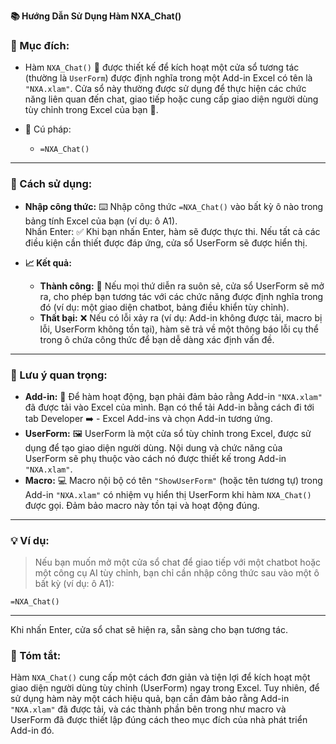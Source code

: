 **📚 Hướng Dẫn Sử Dụng Hàm NXA_Chat()**  

### 🌟 Mục đích:  
  - Hàm `NXA_Chat()` 💬 được thiết kế để kích hoạt một cửa sổ tương tác (thường là `UserForm`) được định nghĩa trong một Add-in Excel có tên là `"NXA.xlam"`. Cửa sổ này thường được sử dụng để thực hiện các chức năng liên quan đến chat, giao tiếp hoặc cung cấp giao diện người dùng tùy chỉnh trong Excel của bạn 🚀.  

  - 📝 Cú pháp:  

    - ```=NXA_Chat()```
---

### 🚀 Cách sử dụng:  
  - **Nhập công thức:** ⌨️ Nhập công thức `=NXA_Chat()` vào bất kỳ ô nào trong bảng tính Excel của bạn (ví dụ: ô A1).  
  Nhấn Enter: ✅ Khi bạn nhấn Enter, hàm sẽ được thực thi. Nếu tất cả các điều kiện cần thiết được đáp ứng, cửa sổ UserForm sẽ được hiển thị.  

- **📈 Kết quả:**  
  - **Thành công:** 🎉 Nếu mọi thứ diễn ra suôn sẻ, cửa sổ UserForm sẽ mở ra, cho phép bạn tương tác với các chức năng được định nghĩa trong đó (ví dụ: một giao diện chatbot, bảng điều khiển tùy chỉnh).  
  - **Thất bại:** ❌ Nếu có lỗi xảy ra (ví dụ: Add-in không được tải, macro bị lỗi, UserForm không tồn tại), hàm sẽ trả về một thông báo lỗi cụ thể trong ô chứa công thức để bạn dễ dàng xác định vấn đề.

---

### 📌 Lưu ý quan trọng:  
  - **Add-in:** 🧩 Để hàm hoạt động, bạn phải đảm bảo rằng Add-in `"NXA.xlam"` đã được tải vào Excel của mình. Bạn có thể tải Add-in bằng cách đi tới tab Developer ➡️    - Excel Add-ins và chọn Add-in tương ứng.  
  - **UserForm:** 🖼️ UserForm là một cửa sổ tùy chỉnh trong Excel, được sử dụng để tạo giao diện người dùng. Nội dung và chức năng của UserForm sẽ phụ thuộc vào cách nó được thiết kế trong Add-in `"NXA.xlam"`.  
  - **Macro:** 💻 Macro nội bộ có tên `"ShowUserForm"` (hoặc tên tương tự) trong Add-in `"NXA.xlam"` có nhiệm vụ hiển thị UserForm khi hàm `NXA_Chat()` được gọi. Đảm bảo macro này tồn tại và hoạt động đúng.  

---

### 💡 Ví dụ:  
> Nếu bạn muốn mở một cửa sổ chat để giao tiếp với một chatbot hoặc một công cụ AI tùy chỉnh, bạn chỉ cần nhập công thức sau vào một ô bất kỳ (ví dụ: ô A1):

  ```=NXA_Chat()```

---
Khi nhấn Enter, cửa sổ chat sẽ hiện ra, sẵn sàng cho bạn tương tác.  

### 🎯 Tóm tắt:  

Hàm `NXA_Chat()` cung cấp một cách đơn giản và tiện lợi để kích hoạt một giao diện người dùng tùy chỉnh (UserForm) ngay trong Excel. Tuy nhiên, để sử dụng hàm này một cách hiệu quả, bạn cần đảm bảo rằng Add-in `"NXA.xlam"` đã được tải, và các thành phần bên trong như macro và UserForm đã được thiết lập đúng cách theo mục đích của nhà phát triển Add-in đó.  
